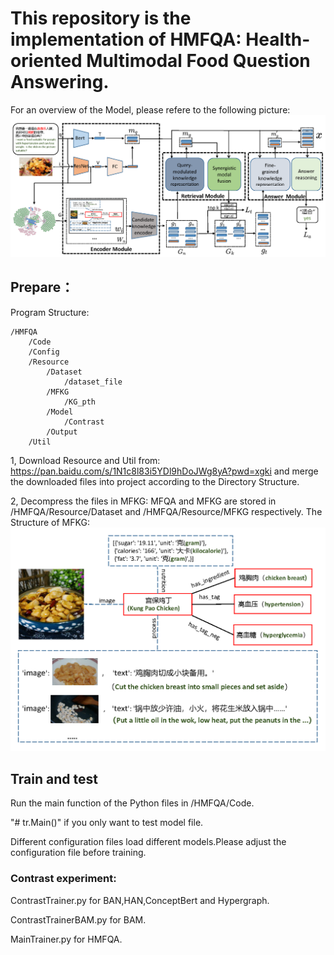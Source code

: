 # This repository is the implementation of HMFQA: Health-oriented Multimodal Food Question Answering.

For an overview of the Model, please refere to the following picture:
![Model](/Resource/FoodQA.png)


## Prepare：  
Program Structure:

    /HMFQA  
        /Code  
        /Config
        /Resource
            /Dataset
                /dataset_file
            /MFKG
                /KG_pth
            /Model
                /Contrast
            /Output
        /Util
        
1, Download Resource and Util from:
https://pan.baidu.com/s/1N1c8l83i5YDl9hDoJWg8yA?pwd=xgki
and merge the downloaded files into project according to the Directory Structure.

2, Decompress the files in MFKG:
MFQA and MFKG are stored in /HMFQA/Resource/Dataset and /HMFQA/Resource/MFKG respectively.
The Structure of MFKG:
![MFKG](/Resource/MFKG.png)


## Train and test

Run the main function of the Python files in /HMFQA/Code.

"# tr.Main()" if you only want to test model file.

Different configuration files load different models.Please adjust the configuration file before training.

### Contrast experiment: 
ContrastTrainer.py for BAN,HAN,ConceptBert and Hypergraph.  

ContrastTrainerBAM.py for BAM.

MainTrainer.py for HMFQA.


